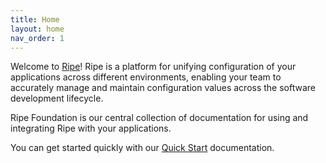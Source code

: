 ```yaml
---
title: Home
layout: home
nav_order: 1
---
```


Welcome to [Ripe](https://ripecloud.io)! Ripe is a platform for unifying configuration of your applications across different environments, enabling your team to accurately manage and maintain 
configuration values across the software development lifecycle.

Ripe Foundation is our central collection of documentation for using and integrating Ripe with your applications.

You can get started quickly with our [Quick Start](/getting-started) documentation.
